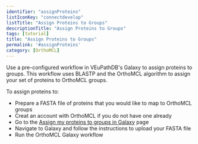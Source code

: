 ```yaml
---
identifier: "assignProteins"
listIconKey: "connectdevelop"
listTitle: "Assign Proteins to Groups"
descriptionTitle: "Assign Proteins to Groups"
tags: [tutorial]
title: "Assign Proteins to Groups"
permalink: '#assignProteins'
category: [OrthoMCL]
---
```

<div style="margin: auto; max-width: 51em;">
  <p>Use a pre-configured workflow in VEuPathDB's Galaxy to assign proteins to groups.  This workflow uses BLASTP and the OrthoMCL algorithm to assign your set of proteins to OrthoMCL groups. </p>
<p>To assign proteins to:
<ul>
<li>Prepare a FASTA file of proteins that you would like to map to OrthoMCL groups</li>
<li>Creat an account with OrthoMCL if you do not have one already</li>
<li>Go to the <a href="/a/app/galaxy-orientation">Assign my proteins to groups in Galaxy</a> page</li>
<li>Navigate to Galaxy and follow the instructions to upload your FASTA file</li>
<li>Run the OrthoMCL Galaxy workflow</li>
</ul> 

</div>




